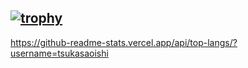 [![trophy](https://github-profile-trophy.vercel.app/?username=tsukasaoishi)](https://github.com/ryo-ma/github-profile-trophy)
---
https://github-readme-stats.vercel.app/api/top-langs/?username=tsukasaoishi

